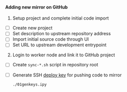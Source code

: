 #### Adding new mirror on GitHub

1. Setup project and complete initial code import

* [ ] Create new project
* [ ] Set description to upstream repository address
* [ ] Import initial source code through UI
* [ ] Set URL to upstream development entrypoint

2. Login to worker node and link it to GitHub project

* [ ] Create `sync-*.sh` script in repository root
* [ ] Generate SSH [deploy key] for pushing code to mirror

      ./01genkeys.ipy


[deploy key]: https://developer.github.com/v3/guides/managing-deploy-keys/#deploy-keys
